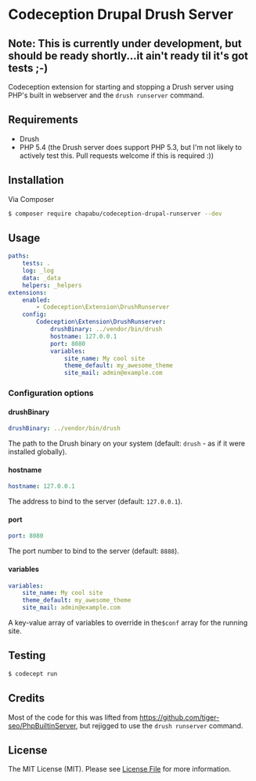 # Codeception Drupal Drush Server

## Note: This is currently under development, but should be ready shortly...it ain't ready til it's got tests ;-)

Codeception extension for starting and stopping a Drush server using PHP's built in webserver and the `drush runserver` command.

## Requirements

* Drush
* PHP 5.4 (the Drush server does support PHP 5.3, but I'm not likely to actively test this. Pull requests welcome if this is required :))

## Installation

Via Composer

``` bash
$ composer require chapabu/codeception-drupal-runserver --dev
```
## Usage

``` yaml
paths:
    tests: .
    log: _log
    data: _data
    helpers: _helpers
extensions:
    enabled:
        - Codeception\Extension\DrushRunserver
    config:
        Codeception\Extension\DrushRunserver:
            drushBinary: ../vendor/bin/drush
            hostname: 127.0.0.1
            port: 8080
            variables:
                site_name: My cool site
                theme_default: my_awesome_theme
                site_mail: admin@example.com
```

### Configuration options

#### drushBinary

``` yaml
drushBinary: ../vendor/bin/drush
```

The path to the Drush binary on your system (default: `drush` - as if it were installed globally).

#### hostname

``` yaml
hostname: 127.0.0.1
```

The address to bind to the server (default: `127.0.0.1`).

#### port

``` yaml
port: 8080
````

The port number to bind to the server (default: `8888`).

#### variables

``` yaml
variables:
    site_name: My cool site
    theme_default: my_awesome_theme
    site_mail: admin@example.com
```

A key-value array of variables to override in the`$conf` array for the running site.

## Testing

``` bash
$ codecept run
```

## Credits

Most of the code for this was lifted from https://github.com/tiger-seo/PhpBuiltinServer, but rejigged to use the `drush runserver` command. 

## License 

The MIT License (MIT). Please see [License File](LICENSE.md) for more information.
